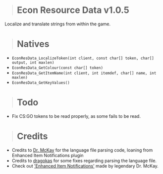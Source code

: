 > # Econ Resource Data v1.0.5
Localize and translate strings from within the game.

> # Natives
  - ``EconResData_LocalizeToken(int client, const char[] token, char[] output, int maxlen)``
  - ``EconResData_GetColour(const char[] token)``
  - ``EconResData_GetItemName(int client, int itemdef, char[] name, int maxlen)``
  - ``EconResData_GetKeyValues()``

> # Todo
  - Fix CS:GO tokens to be read properly, as some fails to be read.

> # Credits
  - Credits to [Dr. McKay](https://github.com/DoctorMcKay) for the language file parsing code, loaning from Enhanced Item Notifications plugin
  - Credits to [dragokas](https://github.com/dragokas) for some fixes regarding parsing the language file.
  - Check out ['Enhanced Item Notifications'](https://github.com/DoctorMcKay/sourcemod-plugins/blob/918ff5d60b56b0cc04915b611b7fc1e61c2ca25b/scripting/enhanced_items.sp) made by legendary Dr. McKay.
